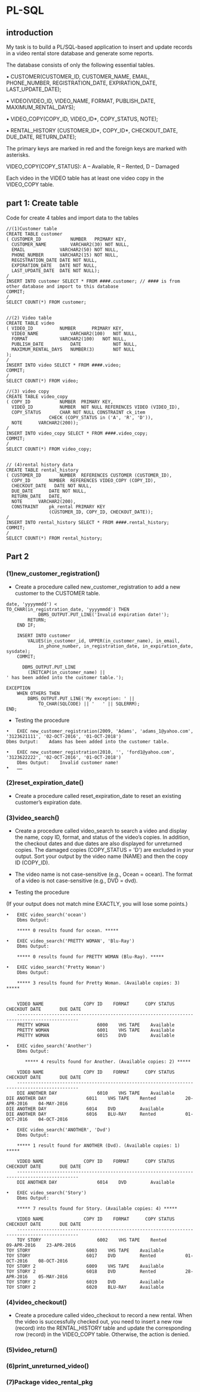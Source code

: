 # PL-SQL

## introduction

My task is to build a PL/SQL-based application to insert and update records in a video rental store database and generate some reports. 

The database consists of only the following essential tables.

•	CUSTOMER(CUSTOMER_ID, CUSTOMER_NAME, EMAIL, PHONE_NUMBER,
     REGISTRATION_DATE, EXPIRATION_DATE, LAST_UPDATE_DATE);

•	VIDEO(VIDEO_ID, VIDEO_NAME, FORMAT, PUBLISH_DATE,
  MAXIMUM_RENTAL_DAYS);

•	VIDEO_COPY(COPY_ID, VIDEO_ID*, COPY_STATUS, NOTE);

•	RENTAL_HISTORY (CUSTOMER_ID*, COPY_ID*, CHECKOUT_DATE,
   DUE_DATE, RETURN_DATE);


The primary keys are marked in red and the foreign keys are marked with asterisks.

VIDEO_COPY(COPY_STATUS): 	A – Available, R – Rented, D – Damaged

Each video in the VIDEO table has at least one video copy in the VIDEO_COPY table.

## part 1: Create table

Code for create 4 tables and import data to the tables
```
//(1)Customer table
CREATE TABLE customer 
( CUSTOMER_ID    		NUMBER 	 PRIMARY KEY,
  CUSTOMER_NAME      	VARCHAR2(30) NOT NULL,
  EMAIL   			VARCHAR2(50) NOT NULL,
  PHONE_NUMBER		VARCHAR2(15) NOT NULL,
  REGISTRATION_DATE	DATE NOT NULL,
  EXPIRATION_DATE  	DATE NOT NULL, 
  LAST_UPDATE_DATE	DATE NOT NULL);
/
INSERT INTO customer SELECT * FROM ####.customer; // #### is from other database and import to this database
COMMIT;
/
SELECT COUNT(*) FROM customer;


//(2) Video table
CREATE TABLE video 
( VIDEO_ID			NUMBER 		PRIMARY KEY,
  VIDEO_NAME     		VARCHAR2(100) 	NOT NULL,
  FORMAT			VARCHAR2(100) 	NOT NULL,
  PUBLISH_DATE  		DATE 			NOT NULL,
  MAXIMUM_RENTAL_DAYS	NUMBER(3) 		NOT NULL
); 
/
INSERT INTO video SELECT * FROM ####.video;
COMMIT;
/
SELECT COUNT(*) FROM video;

//(3) video copy
CREATE TABLE video_copy 
( COPY_ID       	NUMBER 	PRIMARY KEY,
  VIDEO_ID      	NUMBER 	NOT NULL REFERENCES VIDEO (VIDEO_ID),
  COPY_STATUS   	CHAR NOT NULL CONSTRAINT ck_item 
				CHECK (COPY_STATUS in ('A', 'R', 'D')),
  NOTE		VARCHAR2(200));
/
INSERT INTO video_copy SELECT * FROM ####.video_copy;
COMMIT;
/
SELECT COUNT(*) FROM video_copy;


// (4)rental history data
CREATE TABLE rental_history
( CUSTOMER_ID    	NUMBER 	REFERENCES CUSTOMER (CUSTOMER_ID),
  COPY_ID  		NUMBER 	REFERENCES VIDEO_COPY (COPY_ID),
  CHECKOUT_DATE   DATE NOT NULL,
  DUE_DATE  	DATE NOT NULL,
  RETURN_DATE  	DATE,
  NOTE		VARCHAR2(200),
  CONSTRAINT 	pk_rental PRIMARY KEY 
				(CUSTOMER_ID, COPY_ID, CHECKOUT_DATE));
/
INSERT INTO rental_history SELECT * FROM ####.rental_history;
COMMIT;
/
SELECT COUNT(*) FROM rental_history;
```
## Part 2
### (1)new_customer_registration()
* Create a procedure called new_customer_registration to add a new customer to the CUSTOMER table. 
```
date, 'yyyymmdd') < 
TO_CHAR(in_registration_date, 'yyyymmdd') THEN
          	DBMS_OUTPUT.PUT_LINE('Invalid expiration date!');
		RETURN;
	END IF;
  
	INSERT INTO customer 
       	VALUES(in_customer_id, UPPER(in_customer_name), in_email, 
			in_phone_number, in_registration_date, in_expiration_date,
sysdate);
	COMMIT;
	
      DBMS_OUTPUT.PUT_LINE
		(INITCAP(in_customer_name) || 
' has been added into the customer table.');
		
EXCEPTION
	WHEN OTHERS THEN
		DBMS_OUTPUT.PUT_LINE('My exception: ' || 
			TO_CHAR(SQLCODE) || '   ' || SQLERRM);
END;	

```
* Testing the procedure

```
•	EXEC new_customer_registration(2009, 'Adams', 'adams_1@yahoo.com', '3123621111', '02-OCT-2016', '01-OCT-2018')
Dbms Output: 	Adams has been added into the customer table.

•	EXEC new_customer_registration(2010, '', 'ford1@yahoo.com', 
'3123622222', '02-OCT-2016', '01-OCT-2018')
	Dbms Output:	Invalid customer name!
•	……
```
### (2)reset_expiration_date()
* Create a procedure called reset_expiration_date to reset an existing customer’s expiration date. 
### (3)video_search()
* Create a procedure called video_search to search a video and display the name, copy ID, format, and status of the video’s copies. In addition, the checkout dates and due dates are also displayed for unreturned copies. The damaged copies (COPY_STATUS = 'D') are excluded in your output. Sort your output by the video name (NAME) and then the copy ID (COPY_ID).

* The video name is not case-sensitive (e.g., Ocean = ocean). The format of a video is not case-sensitive (e.g., DVD = dvd).
* Testing the procedure

(If your output does not match mine EXACTLY, you will lose some points.)
```
•	EXEC video_search('ocean')
	Dbms Output: 

	***** 0 results found for ocean. *****

•	EXEC video_search('PRETTY WOMAN', 'Blu-Ray')
	Dbms Output:

	***** 0 results found for PRETTY WOMAN (Blu-Ray). *****

•	EXEC video_search('Pretty Woman')
	Dbms Output:

	***** 3 results found for Pretty Woman. (Available copies: 3) *****

 
	VIDEO NAME           	 COPY ID    FORMAT      COPY STATUS    CHECKOUT DATE       DUE DATE
	---------------------------------------------------------------------------------------------
	PRETTY WOMAN                  6000    VHS TAPE    Available
	PRETTY WOMAN                  6001    VHS TAPE    Available
	PRETTY WOMAN                  6015    DVD         Available

•	EXEC video_search('Another')
	Dbms Output:

       ***** 4 results found for Another. (Available copies: 2) *****
 
	VIDEO NAME           	 COPY ID    FORMAT      COPY STATUS    CHECKOUT DATE       DUE DATE
	---------------------------------------------------------------------------------------------
	DIE ANOTHER DAY               6010    VHS TAPE    Available
DIE ANOTHER DAY               6011    VHS TAPE    Rented           20-APR-2016    04-MAY-2016
DIE ANOTHER DAY               6014    DVD         Available
DIE ANOTHER DAY               6016    BLU-RAY     Rented           01-OCT-2016    04-OCT-2016

•	EXEC video_search('ANOTHER', 'Dvd')
	Dbms Output:

	***** 1 result found for ANOTHER (Dvd). (Available copies: 1) *****
 
	VIDEO NAME           	 COPY ID    FORMAT      COPY STATUS    CHECKOUT DATE       DUE DATE
	---------------------------------------------------------------------------------------------
	DIE ANOTHER DAY               6014    DVD         Available

•	EXEC video_search('Story')
	Dbms Output:

	***** 7 results found for Story. (Available copies: 4) *****
 
	VIDEO NAME           	 COPY ID    FORMAT      COPY STATUS    CHECKOUT DATE       DUE DATE
	---------------------------------------------------------------------------------------------
	TOY STORY                     6002    VHS TAPE    Rented           09-APR-2016    23-APR-2016
TOY STORY                     6003    VHS TAPE    Available
TOY STORY                     6017    DVD         Rented           01-OCT-2016    08-OCT-2016
TOY STORY 2                   6009    VHS TAPE    Available
TOY STORY 2                   6018    DVD         Rented           28-APR-2016    05-MAY-2016
TOY STORY 2                   6019    DVD         Available
TOY STORY 2                   6020    BLU-RAY     Available
```

### (4)video_checkout()
* Create a procedure called video_checkout to record a new rental. When the video is successfully checked out, you need to insert a new row (record) into the RENTAL_HISTORY table and update the corresponding row (record) in the VIDEO_COPY table. Otherwise, the action is denied. 

### (5)video_return()
### (6)print_unreturned_video()
### (7)Package video_rental_pkg
